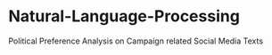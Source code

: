 # Natural-Language-Processing
Political Preference Analysis on Campaign  related Social Media Texts 

